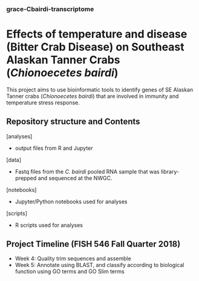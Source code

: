 ### grace-Cbairdi-transcriptome

# Effects of temperature and disease (Bitter Crab Disease) on Southeast Alaskan Tanner Crabs (_Chionoecetes bairdi_)
This project aims to use bioinformatic tools to identify genes of SE Alaskan Tanner crabs (_Chionoecetes bairdi_) that are involved in immunity and temperature stress response. 

## Repository structure and Contents
[analyses]
- output files from R and Jupyter

[data]
- Fastq files from the _C. bairdi_ pooled RNA sample that was library-prepped and sequenced at the NWGC. 

[notebooks]
- Jupyter/Python notebooks used for analyses

[scripts]
- R scripts used for analyses

## Project Timeline (FISH 546 Fall Quarter 2018)
- Week 4: Quality trim sequences and assemble
- Week 5: Annotate using BLAST, and classify according to biological function using GO terms and GO Slim terms 
